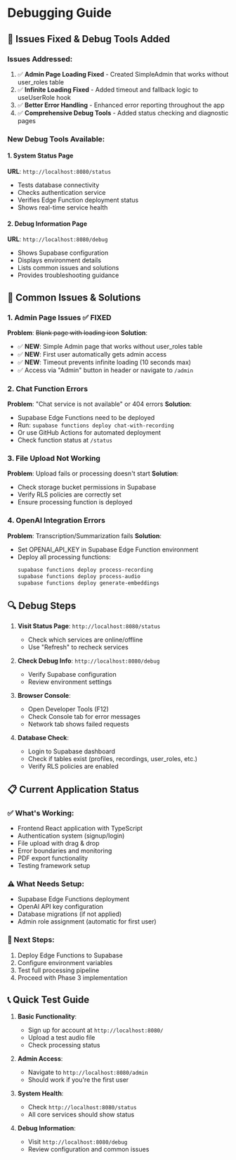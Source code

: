 # Debugging Guide

## 🔧 Issues Fixed & Debug Tools Added

### Issues Addressed:
1. ✅ **Admin Page Loading Fixed** - Created SimpleAdmin that works without user_roles table
2. ✅ **Infinite Loading Fixed** - Added timeout and fallback logic to useUserRole hook  
3. ✅ **Better Error Handling** - Enhanced error reporting throughout the app
4. ✅ **Comprehensive Debug Tools** - Added status checking and diagnostic pages

### New Debug Tools Available:

#### 1. System Status Page
**URL**: `http://localhost:8080/status`
- Tests database connectivity
- Checks authentication service
- Verifies Edge Function deployment status
- Shows real-time service health

#### 2. Debug Information Page  
**URL**: `http://localhost:8080/debug`
- Shows Supabase configuration
- Displays environment details
- Lists common issues and solutions
- Provides troubleshooting guidance

## 🚨 Common Issues & Solutions

### 1. Admin Page Issues ✅ FIXED
**Problem**: ~~Blank page with loading icon~~
**Solution**: 
- ✅ **NEW**: Simple Admin page that works without user_roles table
- ✅ **NEW**: First user automatically gets admin access
- ✅ **NEW**: Timeout prevents infinite loading (10 seconds max)
- ✅ Access via "Admin" button in header or navigate to `/admin`

### 2. Chat Function Errors
**Problem**: "Chat service is not available" or 404 errors
**Solution**:
- Supabase Edge Functions need to be deployed
- Run: `supabase functions deploy chat-with-recording`
- Or use GitHub Actions for automated deployment
- Check function status at `/status`

### 3. File Upload Not Working
**Problem**: Upload fails or processing doesn't start
**Solution**:
- Check storage bucket permissions in Supabase
- Verify RLS policies are correctly set
- Ensure processing function is deployed

### 4. OpenAI Integration Errors
**Problem**: Transcription/Summarization fails
**Solution**:
- Set OPENAI_API_KEY in Supabase Edge Function environment
- Deploy all processing functions:
  ```bash
  supabase functions deploy process-recording
  supabase functions deploy process-audio
  supabase functions deploy generate-embeddings
  ```

## 🔍 Debug Steps

1. **Visit Status Page**: `http://localhost:8080/status`
   - Check which services are online/offline
   - Use "Refresh" to recheck services

2. **Check Debug Info**: `http://localhost:8080/debug`
   - Verify Supabase configuration
   - Review environment settings

3. **Browser Console**: 
   - Open Developer Tools (F12)
   - Check Console tab for error messages
   - Network tab shows failed requests

4. **Database Check**:
   - Login to Supabase dashboard
   - Check if tables exist (profiles, recordings, user_roles, etc.)
   - Verify RLS policies are enabled

## 📋 Current Application Status

### ✅ What's Working:
- Frontend React application with TypeScript
- Authentication system (signup/login)
- File upload with drag & drop
- Error boundaries and monitoring
- PDF export functionality
- Testing framework setup

### ⚠️ What Needs Setup:
- Supabase Edge Functions deployment
- OpenAI API key configuration
- Database migrations (if not applied)
- Admin role assignment (automatic for first user)

### 🔧 Next Steps:
1. Deploy Edge Functions to Supabase
2. Configure environment variables
3. Test full processing pipeline
4. Proceed with Phase 3 implementation

## 📞 Quick Test Guide

1. **Basic Functionality**:
   - Sign up for account at `http://localhost:8080/`
   - Upload a test audio file
   - Check processing status

2. **Admin Access**:
   - Navigate to `http://localhost:8080/admin`
   - Should work if you're the first user

3. **System Health**:
   - Check `http://localhost:8080/status`
   - All core services should show status

4. **Debug Information**:
   - Visit `http://localhost:8080/debug`
   - Review configuration and common issues